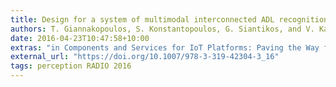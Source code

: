 ```yaml
---
title: Design for a system of multimodal interconnected ADL recognition services
authors: T. Giannakopoulos, S. Konstantopoulos, G. Siantikos, and V. Karkaletsis
date: 2016-04-23T10:47:58+10:00
extras: "in Components and Services for IoT Platforms: Paving the Way for IoT Standards, Springer, 2016."
external_url: "https://doi.org/10.1007/978-3-319-42304-3_16"
tags: perception RADIO 2016
---
```

<!--As smart interconnected sensing devices are becoming increasingly ubiquitous, more applications are becoming possible by re-arranging and re-connecting sensing and sensor signal analysis in different pipelines. Naturally, this is best facilitated by extremely thin services that expose minimal functionality and are extremely flexible regarding the ways in which they can be re-arranged. On the other hand, this ability to re-use might be purely theoretical since there are established patterns in the ways processing pipelines are assembled. By adding privacy and technical requirements the re-usability of some functionalities is further restricted, making it even harder to justify the communication and security overheads of maintaining them as independent services. This creates a design space that each application must explore using its own requirements. In this article we focus on detecting activities of daily life (ADL) for medical applications and especially independent living applications, but our setting also offers itself to sharing devices with home automation and home security applications. By studying the methods and pipelines that dominate the audio and visual analysis literature, we observe that there are several multi-component sub-systems that can be encapsulated by a single service without substantial loss of re-usability. We then use this observation to propose a design for our ADL recognition application that satisfies our medical and privacy requirements, makes efficient use of processing and transmission resources, and is also consistent with home automation and home security extensions.-->
